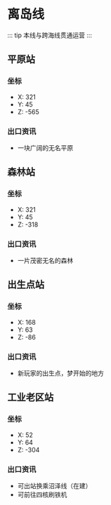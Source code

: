 # 离岛线

::: tip
本线与跨海线贯通运营
:::

## 平原站

### 坐标

- X: 321
- Y: 45
- Z: -565

### 出口资讯

- 一块广阔的无名平原

## 森林站

### 坐标

- X: 321
- Y: 45
- Z: -318

### 出口资讯

- 一片茂密无名的森林

## 出生点站

### 坐标

- X: 168
- Y: 63
- Z: -86

### 出口资讯

- 新玩家的出生点，梦开始的地方

## 工业老区站

### 坐标

- X: 52
- Y: 64
- Z: -304

### 出口资讯

- 可出站换乘沼泽线（在建）
- 可前往四核刷铁机
